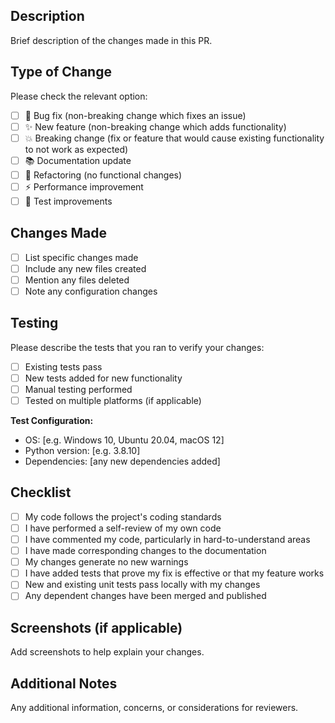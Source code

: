 ## Description

Brief description of the changes made in this PR.

## Type of Change

Please check the relevant option:

- [ ] 🐛 Bug fix (non-breaking change which fixes an issue)
- [ ] ✨ New feature (non-breaking change which adds functionality)
- [ ] 💥 Breaking change (fix or feature that would cause existing functionality to not work as expected)
- [ ] 📚 Documentation update
- [ ] 🔧 Refactoring (no functional changes)
- [ ] ⚡ Performance improvement
- [ ] 🧪 Test improvements

## Changes Made

- [ ] List specific changes made
- [ ] Include any new files created
- [ ] Mention any files deleted
- [ ] Note any configuration changes

## Testing

Please describe the tests that you ran to verify your changes:

- [ ] Existing tests pass
- [ ] New tests added for new functionality
- [ ] Manual testing performed
- [ ] Tested on multiple platforms (if applicable)

**Test Configuration:**
- OS: [e.g. Windows 10, Ubuntu 20.04, macOS 12]
- Python version: [e.g. 3.8.10]
- Dependencies: [any new dependencies added]

## Checklist

- [ ] My code follows the project's coding standards
- [ ] I have performed a self-review of my own code
- [ ] I have commented my code, particularly in hard-to-understand areas
- [ ] I have made corresponding changes to the documentation
- [ ] My changes generate no new warnings
- [ ] I have added tests that prove my fix is effective or that my feature works
- [ ] New and existing unit tests pass locally with my changes
- [ ] Any dependent changes have been merged and published

## Screenshots (if applicable)

Add screenshots to help explain your changes.

## Additional Notes

Any additional information, concerns, or considerations for reviewers. 